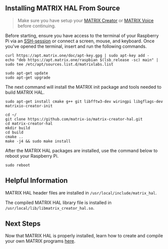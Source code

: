 ## Installing MATRIX HAL From Source

> Make sure you have setup your
> [MATRIX Creator](/matrix-creator/device-setup) or
> [MATRIX Voice](/matrix-voice/device-setup) before continuing.

Before starting, ensure you have access to the terminal of your Raspberry Pi via an <a href="https://www.raspberrypi.org/documentation/remote-access/ssh/" target="_blank">SSH-session</a> or connect a screen, mouse, and keyboard. Once you've opened the terminal, insert and run the following commands.

```language-bash
curl https://apt.matrix.one/doc/apt-key.gpg | sudo apt-key add -
echo "deb https://apt.matrix.one/raspbian $(lsb_release -sc) main" | sudo tee /etc/apt/sources.list.d/matrixlabs.list

sudo apt-get update
sudo apt-get upgrade
```

The next command will install the MATRIX init package and tools needed to build MATRIX HAL.

```language-bash
sudo apt-get install cmake g++ git libfftw3-dev wiringpi libgflags-dev matrixio-creator-init
```

```language-bash
cd ~/
git clone https://github.com/matrix-io/matrix-creator-hal.git
cd matrix-creator-hal
mkdir build
cd build
cmake ..
make -j4 && sudo make install
```

After the MATRIX HAL packages are installed, use the command below to reboot your Raspberry Pi.

```language-bash
sudo reboot
```

## Helpful Information

MATRIX HAL header files are installed in `/usr/local/include/matrix_hal`. 

The compiled MATRIX HAL library file is installed in `/usr/local/lib/libmatrix_creator_hal.so`.

## Next Steps

Now that MATRIX HAL is properly installed, learn how to create and compile your own MATRIX programs [here](programs).
